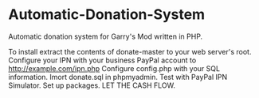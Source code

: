 Automatic-Donation-System
=========================

Automatic donation system for Garry's Mod written in PHP.

To install extract the contents of donate-master to your web server's root.
Configure your IPN with your business PayPal account to http://example.com/ipn.php
Configure config.php with your SQL information. 
Imort donate.sql in phpmyadmin. 
Test with PayPal IPN Simulator. 
Set up packages. 
LET THE CASH FLOW.
